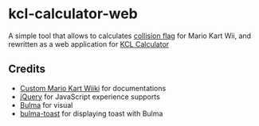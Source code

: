 # kcl-calculator-web

A simple tool that allows to calculates [collision flag](https://wiki.tockdom.com/wiki/KCL_Flags) for Mario Kart Wii, and rewritten as a web application for [KCL Calculator](https://github.com/expiteRz/kcl-calculator)

## Credits

- [Custom Mario Kart Wiiki](https://wiki.tockdom.com) for documentations
- [jQuery](https://jquery.com) for JavaScript experience supports
- [Bulma](https://bulma.io) for visual
- [bulma-toast](https://github.com/rfoel/bulma-toast) for displaying toast with Bulma
